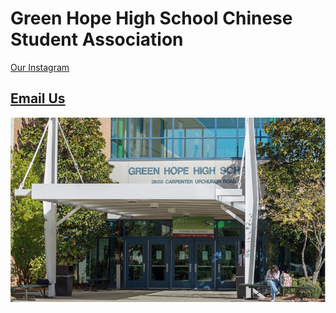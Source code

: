 <h1>Green Hope High School Chinese Student Association</h1>

<a href="https://www.instagram.com/ghhscsa/">Our Instagram </h2>


<a href="mailto:ghhscsa@gmail.com"><h2>Email Us</h2>

  
![Green Hope](https://github.com/erik304501/GHHS-CSA/blob/main/green-hope-entrance_4.jpg?raw=true) 
